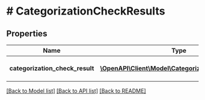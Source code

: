 # # CategorizationCheckResults

## Properties

Name | Type | Description | Notes
------------ | ------------- | ------------- | -------------
**categorization_check_result** | [**\OpenAPI\Client\Model\CategorizationCheckResult[]**](CategorizationCheckResult.md) | List of results&lt;br/&gt; &lt;strong&gt;Type:&lt;/strong&gt; CategorizationCheckResult |

[[Back to Model list]](../../README.md#models) [[Back to API list]](../../README.md#endpoints) [[Back to README]](../../README.md)
